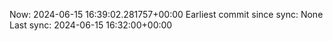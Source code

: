 Now: 2024-06-15 16:39:02.281757+00:00 Earliest commit since sync: None Last sync: 2024-06-15 16:32:00+00:00
